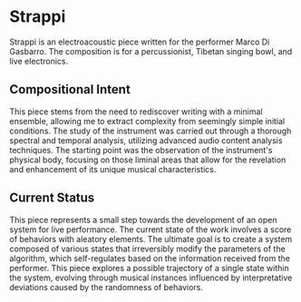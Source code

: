 # Strappi
Strappi is an electroacoustic piece written for the performer Marco Di Gasbarro. The composition is for a percussionist, Tibetan singing bowl, and live electronics.

## Compositional Intent
This piece stems from the need to rediscover writing with a minimal ensemble, allowing me to extract complexity from seemingly simple initial conditions.
The study of the instrument was carried out through a thorough spectral and temporal analysis, utilizing advanced audio content analysis techniques. The starting point was the observation of the instrument's physical body, focusing on those liminal areas that allow for the revelation and enhancement of its unique musical characteristics.


## Current Status
This piece represents a small step towards the development of an open system for live performance. The current state of the work involves a score of behaviors with aleatory elements. The ultimate goal is to create a system composed of various states that irreversibly modify the parameters of the algorithm, which self-regulates based on the information received from the performer. This piece explores a possible trajectory of a single state within the system, evolving through musical instances influenced by interpretative deviations caused by the randomness of behaviors.